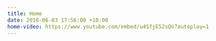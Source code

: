 ```yaml
---
title: Home
date: 2016-06-03 17:56:00 +10:00
home-video: https://www.youtube.com/embed/u4SfjE52sQo?autoplay=1
---
```


